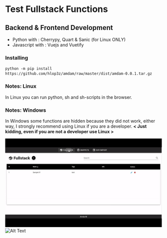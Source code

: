 # Test Fullstack Functions

## Backend & Frontend Development
* Python with     : Cherrypy, Quart & Sanic (for Linux ONLY)
* Javascript with : Vuejs and Vuetify

### Installing

```
python -m pip install https://github.com/hlop3z/amdam/raw/master/dist/amdam-0.0.1.tar.gz
```

### Notes: Linux
In Linux you can run python, sh and sh-scripts in the browser.

### Notes: Windows
In Windows some functions are hidden because they did not work, either way, I strongly recommend using Linux if you are a developer. **< Just kidding, even if you are not a developer use Linux >**

![Alt Text](./sample.gif)
![Alt Text](https://media.giphy.com/media/vFKqnCdLPNOKc/giphy.gif)
